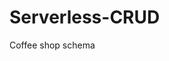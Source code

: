 # Serverless-CRUD

Coffee shop schema

<!-- {
    "coffe101": {
        "Name":"Filter Coffee",
        "Price":"$30",
        "Available":"true"
    },
    "coffe102": {
        "Name":"Cold Coffee",
        "Price":"$15",
        "Available":"true"
    },
    "coffe103": {
        "Name":"Special Coffee",
        "Price":"$45",
        "Available":"true"
    }
} -->
